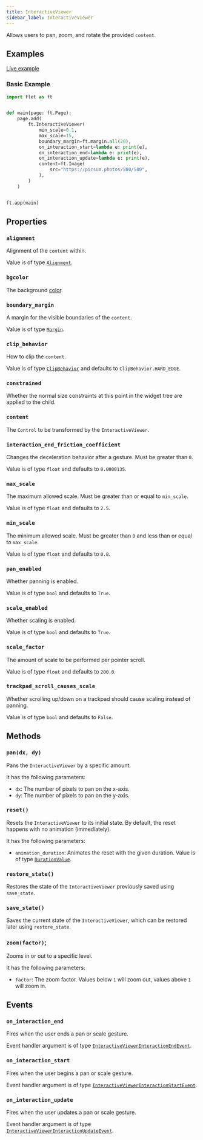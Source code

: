 ```yaml
---
title: InteractiveViewer
sidebar_label: InteractiveViewer
---
```


Allows users to pan, zoom, and rotate the provided `content`.

## Examples

[Live example](https://flet-controls-gallery.fly.dev/utility/interactiveviewer)

### Basic Example

```python
import flet as ft


def main(page: ft.Page):
    page.add(
        ft.InteractiveViewer(
            min_scale=0.1,
            max_scale=15,
            boundary_margin=ft.margin.all(20),
            on_interaction_start=lambda e: print(e),
            on_interaction_end=lambda e: print(e),
            on_interaction_update=lambda e: print(e),
            content=ft.Image(
                src="https://picsum.photos/500/500",
            ),
        )
    )


ft.app(main)
```

## Properties

### `alignment`

Alignment of the `content` within.

Value is of type [`Alignment`](/docs/reference/types/alignment).

### `bgcolor`

The background [color](/docs/reference/colors).

### `boundary_margin`

A margin for the visible boundaries of the `content`.

Value is of type [`Margin`](/docs/reference/types/margin).

### `clip_behavior`

How to clip the `content`.

Value is of type [`ClipBehavior`](/docs/reference/types/clipbehavior) and defaults to `ClipBehavior.HARD_EDGE`.

### `constrained`

Whether the normal size constraints at this point in the widget tree are applied to the child.

### `content`

The `Control` to be transformed by the `InteractiveViewer`.

### `interaction_end_friction_coefficient`

Changes the deceleration behavior after a gesture. Must be greater than `0`.

Value is of type `float` and defaults to `0.0000135`.

### `max_scale`

The maximum allowed scale. Must be greater than or equal to `min_scale`.

Value is of type `float` and defaults to `2.5`.

### `min_scale`

The minimum allowed scale. Must be greater than `0` and less than or equal to `max_scale`.

Value is of type `float` and defaults to `0.8`.

### `pan_enabled`

Whether panning is enabled.

Value is of type `bool` and defaults to `True`.

### `scale_enabled`

Whether scaling is enabled.

Value is of type `bool` and defaults to `True`.

### `scale_factor`

The amount of scale to be performed per pointer scroll.

Value is of type `float` and defaults to `200.0`.

### `trackpad_scroll_causes_scale`

Whether scrolling up/down on a trackpad should cause scaling instead of panning.

Value is of type `bool` and defaults to `False`.

## Methods

### `pan(dx, dy)`

Pans the `InteractiveViewer` by a specific amount.

It has the following parameters:
- `dx`: The number of pixels to pan on the x-axis.
- `dy`: The number of pixels to pan on the y-axis.

### `reset()`

Resets the `InteractiveViewer` to its initial state. By default, the reset happens with no animation (immediately).

It has the following parameters:
- `animation_duration`: Animates the reset with the given duration. Value is of type [`DurationValue`](/docs/reference/types/aliases#durationvalue).

### `restore_state()`

Restores the state of the `InteractiveViewer` previously saved using `save_state`.

### `save_state()`

Saves the current state of the `InteractiveViewer`, which can be restored later using `restore_state`.

### `zoom(factor)`;

Zooms in or out to a specific level.

It has the following parameters:
- `factor`: The zoom factor. Values below `1` will zoom out, values above `1` will zoom in.

## Events

### `on_interaction_end`

Fires when the user ends a pan or scale gesture.

Event handler argument is of type [`InteractiveViewerInteractionEndEvent`](/docs/reference/types/interactiveviewerinteractionendevent).

### `on_interaction_start`

Fires when the user begins a pan or scale gesture.

Event handler argument is of type [`InteractiveViewerInteractionStartEvent`](/docs/reference/types/interactiveviewerinteractionstartevent).

### `on_interaction_update`

Fires when the user updates a pan or scale gesture.

Event handler argument is of type [`InteractiveViewerInteractionUpdateEvent`](/docs/reference/types/interactiveviewerinteractionupdateevent).
